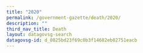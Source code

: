 ```yaml
---
title: "2020"
permalink: /government-gazette/death/2020/
description: ""
third_nav_title: Death
layout: datagovsg-search
datagovsg-id: d_0825bd23f69c0b3f14682eb02751eacb
---
```


